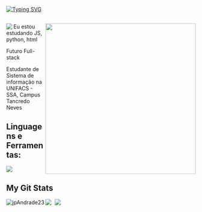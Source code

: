 <a href="https://git.io/typing-svg"><img src="https://readme-typing-svg.demolab.com?font=Fira+Code&pause=1000&width=435&lines=Garoto de Programa" alt="Typing SVG" /></a>

<div>
<img align="right" width="400" src="https://cdn.discordapp.com/attachments/1082383095078076509/1131355574613856326/4031abad70acc46069766c4c7a228bef.gif">
<img src="https://img.shields.io/github/watchers/{Syorl}/{Syorl}.svg"  align="left" />
  
##
  
<p align="left"> Eu estou estudando JS, python, html</p>
<p align="left"> Futuro Full-stack</p>
<p align="left"> Estudante de Sistema de informação na UNIFACS - SSA, Campus Tancredo Neves</p>
</div>
<div>
  <h2> Linguagens e Ferramentas:</h2>
  <a href="https://skillicons.dev">
    <img src="https://skillicons.dev/icons?i=c,cs,cpp,nodejs,mysql,html,css" />
  </a>
</div>
<div> 
<h2 align="left" id="macropower-tech">My Git Stats</h2> 
  
<div style="space-arround: 5px">
  <img src="https://github-readme-stats.vercel.app/api?username=jpAndrade23&show_icons=true&theme=tokyonight" style="margin-right: 5px;" />
  <img src="https://github-readme-stats.vercel.app/api/top-langs/?username=jpAndrade23&theme=tokyonight" />
  <img align="left" src="https://github-readme-streak-stats.herokuapp.com/?user=jpAndrade23&theme=tokyonight" alt="jpAndrade23" />
</div>

</div> 


